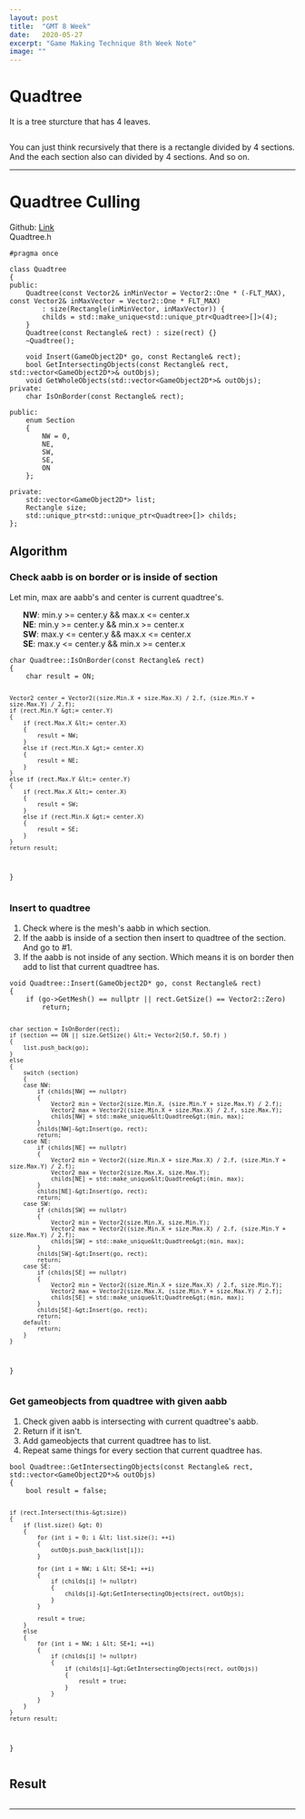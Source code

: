 ```yaml
---
layout: post
title:  "GMT 8 Week"
date:   2020-05-27
excerpt: "Game Making Technique 8th Week Note"
image: ""
---
```


# Quadtree
It is a tree sturcture that has 4 leaves.<br>
<p><span class="image img"><img src="{{ "https://upload.wikimedia.org/wikipedia/commons/thumb/a/a0/Quad_tree_bitmap.svg/380px-Quad_tree_bitmap.svg.png" | absolute_url }}" alt="" /></span></p>
You can just think recursively that there is a rectangle divided by 4 sections. And the each section also can divided by 4 sections. And so on.

<hr/>

# Quadtree Culling
Github: <a href="https://github.com/shi1252/SoftRendererBook/tree/454d598a722b77e884c3591aac752512e6c4dfcd">Link</a><br>
Quadtree.h
<pre><code>#pragma once

class Quadtree
{
public:
	Quadtree(const Vector2& inMinVector = Vector2::One * (-FLT_MAX), const Vector2& inMaxVector = Vector2::One * FLT_MAX)
		: size(Rectangle(inMinVector, inMaxVector)) {
		childs = std::make_unique&lt;std::unique_ptr&lt;Quadtree&gt;[]&gt;(4);
	}
	Quadtree(const Rectangle& rect) : size(rect) {}
	~Quadtree();

	void Insert(GameObject2D* go, const Rectangle& rect);
	bool GetIntersectingObjects(const Rectangle& rect, std::vector&lt;GameObject2D*&gt;& outObjs);
	void GetWholeObjects(std::vector&lt;GameObject2D*&gt;& outObjs);
private:
	char IsOnBorder(const Rectangle& rect);

public:
	enum Section
	{
		NW = 0,
		NE,
		SW,
		SE,
		ON
	};

private:
	std::vector&lt;GameObject2D*&gt; list;
	Rectangle size;
	std::unique_ptr&lt;std::unique_ptr&lt;Quadtree&gt;[]&gt; childs;
};</code></pre>

## Algorithm
<h3>Check aabb is on border or is inside of section</h3>
Let min, max are aabb's and center is current quadtree's.
<ul>
	<b>NW</b>: min.y >= center.y && max.x <= center.x<br>
	<b>NE</b>: min.y >= center.y && min.x >= center.x<br>
	<b>SW</b>: max.y <= center.y && max.x <= center.x<br>
	<b>SE</b>: max.y <= center.y && min.x >= center.x
</ul>
<pre><code>char Quadtree::IsOnBorder(const Rectangle& rect)
{
	char result = ON;

	Vector2 center = Vector2((size.Min.X + size.Max.X) / 2.f, (size.Min.Y + size.Max.Y) / 2.f);
	if (rect.Min.Y &gt;= center.Y)
	{
		if (rect.Max.X &lt;= center.X)
		{
			result = NW;
		}
		else if (rect.Min.X &gt;= center.X)
		{
			result = NE;
		}
	}
	else if (rect.Max.Y &lt;= center.Y)
	{
		if (rect.Max.X &lt;= center.X)
		{
			result = SW;
		}
		else if (rect.Min.X &gt;= center.X)
		{
			result = SE;
		}
	}
	return result;
}
</code></pre>

<h3>Insert to quadtree</h3>
<ol>
	<li>Check where is the mesh's aabb in which section.</li>
	<li>If the aabb is inside of a section then insert to quadtree of the section. And go to #1.</li>
	<li>If the aabb is not inside of any section. Which means it is on border then add to list that current quadtree has.</li>
</ol>
<pre><code>void Quadtree::Insert(GameObject2D* go, const Rectangle& rect)
{
	if (go-&gt;GetMesh() == nullptr || rect.GetSize() == Vector2::Zero)
		return;

	char section = IsOnBorder(rect);
	if (section == ON || size.GetSize() &lt;= Vector2(50.f, 50.f) )
	{
 		list.push_back(go);
	}
	else
	{ 
		switch (section)
		{
		case NW:
			if (childs[NW] == nullptr)
			{
				Vector2 min = Vector2(size.Min.X, (size.Min.Y + size.Max.Y) / 2.f);
				Vector2 max = Vector2((size.Min.X + size.Max.X) / 2.f, size.Max.Y);
				childs[NW] = std::make_unique&lt;Quadtree&gt;(min, max);
			}
			childs[NW]-&gt;Insert(go, rect);
			return;
		case NE:
			if (childs[NE] == nullptr)
			{
				Vector2 min = Vector2((size.Min.X + size.Max.X) / 2.f, (size.Min.Y + size.Max.Y) / 2.f);
				Vector2 max = Vector2(size.Max.X, size.Max.Y);
				childs[NE] = std::make_unique&lt;Quadtree&gt;(min, max);
			}
			childs[NE]-&gt;Insert(go, rect);
			return;
		case SW:
			if (childs[SW] == nullptr)
			{
				Vector2 min = Vector2(size.Min.X, size.Min.Y);
				Vector2 max = Vector2((size.Min.X + size.Max.X) / 2.f, (size.Min.Y + size.Max.Y) / 2.f);
				childs[SW] = std::make_unique&lt;Quadtree&gt;(min, max);
			}
			childs[SW]-&gt;Insert(go, rect);
			return;
		case SE:
			if (childs[SE] == nullptr)
			{
				Vector2 min = Vector2((size.Min.X + size.Max.X) / 2.f, size.Min.Y);
				Vector2 max = Vector2(size.Max.X, (size.Min.Y + size.Max.Y) / 2.f);
				childs[SE] = std::make_unique&lt;Quadtree&gt;(min, max);
			}
			childs[SE]-&gt;Insert(go, rect);
			return;
		default:
			return;
		}
	}
}</code></pre>

<h3>Get gameobjects from quadtree with given aabb</h3>
<ol>
	<li>Check given aabb is intersecting with current quadtree's aabb.</li>
	<li>Return if it isn't.</li>
	<li>Add gameobjects that current quadtree has to list.</li>
	<li>Repeat same things for every section that current quadtree has.</li>
</ol>
<pre><code>bool Quadtree::GetIntersectingObjects(const Rectangle& rect, std::vector&lt;GameObject2D*&gt;& outObjs)
{
	bool result = false;

	if (rect.Intersect(this-&gt;size))
	{
		if (list.size() &gt; 0)
		{
			for (int i = 0; i &lt; list.size(); ++i)
			{
				outObjs.push_back(list[i]);
			}

			for (int i = NW; i &lt; SE+1; ++i)
			{
				if (childs[i] != nullptr)
				{
					childs[i]-&gt;GetIntersectingObjects(rect, outObjs);
				}
			}

			result = true;
		}
		else
		{
			for (int i = NW; i &lt; SE+1; ++i)
			{
				if (childs[i] != nullptr)
				{
					if (childs[i]-&gt;GetIntersectingObjects(rect, outObjs))
					{
						result = true;
					}
				}
			}
		}
	}
	return result;
}</code></pre>

## Result
<p><span class="image img"><img src="{{ "/images/GMT_Week8_Result.gif" | absolute_url }}" alt="" /></span></p>

<hr/>

